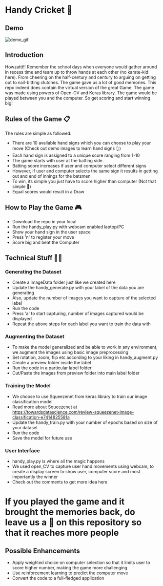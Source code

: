 # Handy Cricket :cricket_game:

## Demo
![demo_gif](https://github.com/anshulp2912/handy-cricket/blob/master/media/screen-recording.gif)

## Introduction
Howzattt!! Remember the school days when everyone would gather around in recess time and team up to throw hands at each other (no karate-kid here). From cheering on the half-century and century to arguing on getting out to nail-bitting clutches. The game gave us a lot of good memories.
This repo indeed does contain the virtual version of the great Game. The game was made using powers of Open-CV and Keras library. The game would be played between you and the computer. So get scoring and start winning big!

## Rules of the Game :clipboard:
The rules are simple as followed:
- There are 10 available hand signs which you can choose to play your move (Check out demo images to learn hand signs :point_up_2:)
- Each hand sign is assigned to a unique score ranging from 1-10
- The game starts with user at the batting side.
- Batting score increases if user and computer select different signs
- However, if user and computer selects the same sign it results in getting out and end of innings for the batsmen
- To win, its simple you just have to score higher than computer (Not that simple :grimacing:)
- Equal scores would result in a Draw

## How to Play the Game :video_game:
- Download the repo in your local
- Run the handy_play.py with webcam enabled laptop/PC
- Show your hand sign in the user space
- Press 'n' to register your move
- Score big and beat the Computer

## Technical Stuff :man_technologist:
### Generating the Dataset
- Create a imageData folder just like we created here
- Update the handy_generate.py with your label of the data you are generating
- Also, update the number of images you want to capture of the selected label
- Run the code
- Press 'a' to start capturing, number of images captured would be displayed
- Repeat the above steps for each label you want to train the data with

### Augmenting the Dataset
- To make the model generalized and be able to work in any environment, we augment the images using basic image preprocessing
- Set rotation, zoom, flip etc according to your liking in handy_augment.py
- Create a preview folder inside the label 
- Run the code in a particular label folder
- Cut/Paste the images from preview folder into main label folder

### Training the Model
- We choose to use Squeezenet from keras library to train our image classification model
- Read more about Squeezenet at https://towardsdatascience.com/review-squeezenet-image-classification-e7414825581a
- Update the handy_train.py with your number of epochs based on size of your dataset
- Run the code
- Save the model for future use

### User Interface 
- handy_play.py is where all the magic happens
- We used open_CV to capture user hand movements using webcam, to create a display screen to show user, computer score and most importantly the winner
- Check out the comments to get more idea here

# If you played the game and it brought the memories back, do leave us a :star2: on this repository so that it reaches more people

## Possible Enhancements
- Apply weighted choice on computer selection so that it limits user to score higher number, making the game more challenging
- Use reinforcement learning to predict the computer move
- Convert the code to a full-fledged application
